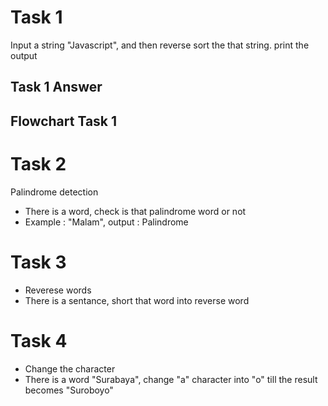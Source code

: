 # Task 1
Input a string "Javascript", and then reverse sort the that string. print the output
## Task 1 Answer

## Flowchart Task 1

# Task 2
Palindrome detection
- There is a word, check is that palindrome word or not
- Example : "Malam", output : Palindrome

# Task 3
- Reverese words
- There is a sentance, short that word into reverse word

# Task 4
- Change the character
- There is a word "Surabaya", change "a" character into "o" till the result becomes "Suroboyo"

